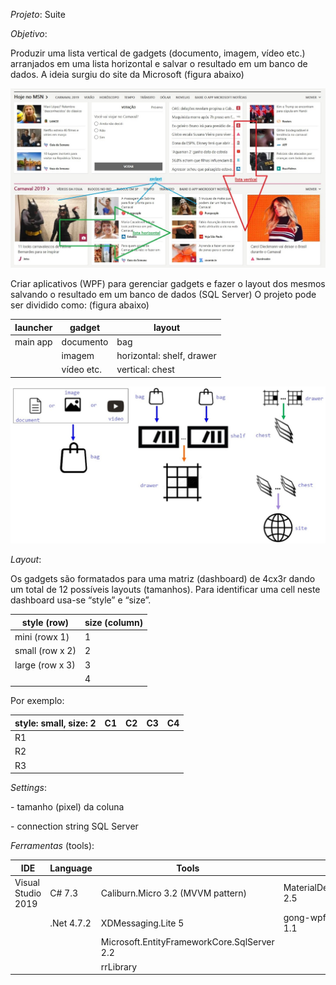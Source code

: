 *Projeto*: Suite

*Objetivo*:

Produzir uma lista vertical de gadgets (documento, imagem, vídeo etc.)
arranjados em uma lista horizontal e salvar o resultado em um banco de dados.
A ideia surgiu do site da Microsoft (figura abaixo)

![](Docs/media/1dfbcb5311ca040aef14ec476ce203ba.jpg)

Criar aplicativos (WPF) para gerenciar gadgets e fazer o layout dos mesmos
salvando o resultado em um banco de dados (SQL Server)
O projeto pode ser dividido como: (figura abaixo)

| launcher | gadget     | layout                    |
|----------|------------|---------------------------|
| main app | documento  | bag                       |
|          | imagem     | horizontal: shelf, drawer |
|          | vídeo etc. | vertical: chest           |

![](Docs/media/c6a66df256daf27eb3648ed684493f9e.jpg)

*Layout*:

Os gadgets são formatados para uma matriz (dashboard) de 4cx3r dando um total de
12 possíveis layouts (tamanhos). Para identificar uma cell neste dashboard
usa-se “style” e “size”.

| style  (row)| size (column) |
|-----------------|--------------|
| mini (rowx 1) | 1 | 
| small (row x 2) | 2 | 
| large (row x 3) | 3 | 
| | 4 |

Por exemplo:

| style: small, size: 2 | C1 | C2 | C3 | C4 |
|-----------------------|----|----|----|----|
| R1                    |    |    |    |    |
| R2                    |    |    |    |    |
| R3                    |    |    |    |    |

*Settings*:

\- tamanho (pixel) da coluna

\- connection string SQL Server

*Ferramentas* (tools):

| IDE                | Language   | Tools                                       | UI                       |
|--------------------|------------|---------------------------------------------|--------------------------|
| Visual Studio 2019 | C\# 7.3    | Caliburn.Micro 3.2 (MVVM pattern)           | MaterialDesignThemes 2.5 |
|                    | .Net 4.7.2 | XDMessaging.Lite 5                          | gong-wpf-dragdrop 1.1    |
|                    |            | Microsoft.EntityFrameworkCore.SqlServer 2.2 |                          |
|                    |            | rrLibrary                                   |                          |
